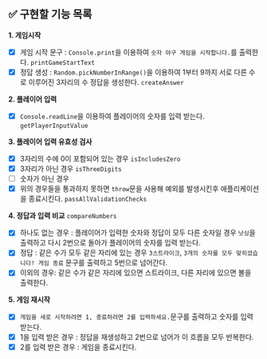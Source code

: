 ## ✅ 구현할 기능 목록

**1. 게임시작**

- [x] 게임 시작 문구 : `Console.print`을 이용하여 `숫자 야구 게임을 시작합니다.`를 출력한다. `printGameStartText`
- [x] 정답 생성 : `Random.pickNumberInRange()`을 이용하여 1부터 9까지 서로 다른 수로 이루어진 3자리의 수 정답을 생성한다. `createAnswer`

**2. 플레이어 입력**

- [x] `Console.readLine`을 이용하여 플레이어의 숫자를 입력 받는다. `getPlayerInputValue`

**3. 플레이어 입력 유효성 검사**

- [x] 3자리의 수에 0이 포함되어 있는 경우 `isIncludesZero`
- [x] 3자리가 아닌 경우 `isThreeDigits`
- [ ] 숫자가 아닌 경우
- [x] 위의 경우들을 통과하지 못하면 `throw`문을 사용해 예외를 발생시킨후 애플리케이션을 종료시킨다. `passAllValidationChecks`

**4. 정답과 입력 비교** `compareNumbers`

- [x] 하나도 없는 경우 : 플레이어가 입력한 숫자와 정답이 모두 다른 숫자일 경우 `낫싱`을 출력하고 다시 2번으로 돌아가 플레이어의 숫자를 입력 받는다.
- [x] 정답 : 같은 수가 모두 같은 자리에 있는 경우 `3스트라이크`, `3개의 숫자를 모두 맞히셨습니다! 게임 종료` 문구를 출력하고 5번으로 넘어간다.
- [x] 이외의 경우: 같은 수가 같은 자리에 있으면 스트라이크, 다른 자리에 있으면 볼을 출력한다.

**5. 게임 재시작**

- [x] `게임을 새로 시작하려면 1, 종료하려면 2를 입력하세요.`문구를 출력하고 숫자를 입력받는다.
- [x] 1을 입력 받은 경우 : 정답을 재생성하고 2번으로 넘어가 이 흐름을 모두 반복한다.
- [x] 2를 입력 받은 경우 : 게임을 종료시킨다.
